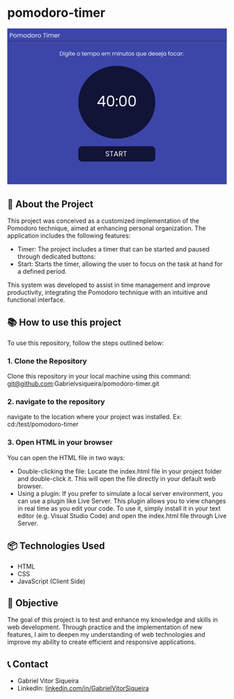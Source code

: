 # pomodoro-timer
![Project Screenshot](./img/wireframe-figma.png)
## 🚀 About the Project
This project was conceived as a customized implementation of the Pomodoro technique, aimed at enhancing personal organization. The application includes the following features:

* Timer: The project includes a timer that can be started and paused through dedicated buttons:
* Start: Starts the timer, allowing the user to focus on the task at hand for a defined period.
  
This system was developed to assist in time management and improve productivity, integrating the Pomodoro technique with an intuitive and functional interface.

## 📚 How to use this project
To use this repository, follow the steps outlined below:

### 1. Clone the Repository
Clone this repository in your local machine using this command:
git@github.com:Gabrielvsiqueira/pomodoro-timer.git

### 2. navigate to the repository
navigate to the location where your project was installed.
Ex: cd:/test/pomodoro-timer

### 3. Open HTML in your browser
You can open the HTML file in two ways:
* Double-clicking the file: Locate the index.html file in your project folder and double-click it. This will open the file directly in your default web browser.
* Using a plugin: If you prefer to simulate a local server environment, you can use a plugin like Live Server. This plugin allows you to view changes in real time as you edit your code. To use it, simply install it in your text editor (e.g. Visual Studio Code) and open the index.html file through Live Server.

## 📦 Technologies Used
* HTML
* CSS
* JavaScript (Client Side)

## 📌 Objective 
The goal of this project is to test and enhance my knowledge and skills in web development. Through practice and the implementation of new features, I aim to deepen my understanding of web technologies and improve my ability to create efficient and responsive applications.

## 📞 Contact
* Gabriel Vitor Siqueira
* LinkedIn: [linkedin.com/in/GabrielVitorSiqueira](https://www.linkedin.com/in/gabriel-vitor-siqueira/)
